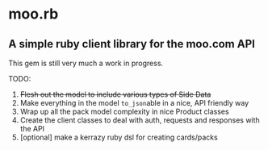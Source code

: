moo.rb
===

## A simple ruby client library for the moo.com API

This gem is still very much a work in progress.

TODO:

1. <strike>Flesh out the model to include various types of Side Data</strike>
2. Make everything in the model `to_json`able in a nice, API friendly way
3. Wrap up all the pack model complexity in nice Product classes
4. Create the client classes to deal with auth, requests and responses with the API
5. [optional] make a kerrazy ruby dsl for creating cards/packs


